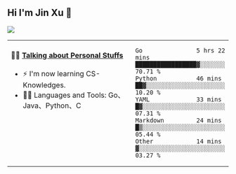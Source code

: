 
## Hi I'm Jin Xu 👋
![](https://komarev.com/ghpvc/?username=jiayouxujin&color=brightgreen&label=PROFILE+VIEWS)



<table align="center">
<tr>
<td valign="top" width="60%">

#### 🏋️‍♀️ <a href="https://github.com/jiayouxujin" target="_blank">Talking about Personal Stuffs</a>
<!-- recent_releases starts -->

- ⚡  I'm now learning CS-Knowledges.  
- 🏊‍♂️ Languages and Tools: Go、Java、Python、C
<!-- recent_releases ends -->
</td>
<td>
 
<!--START_SECTION:waka-->

```text
Go               5 hrs 22 mins   █████████████████▓░░░░░░░   70.71 %
Python           46 mins         ██▓░░░░░░░░░░░░░░░░░░░░░░   10.20 %
YAML             33 mins         █▓░░░░░░░░░░░░░░░░░░░░░░░   07.31 %
Markdown         24 mins         █▒░░░░░░░░░░░░░░░░░░░░░░░   05.44 %
Other            14 mins         ▓░░░░░░░░░░░░░░░░░░░░░░░░   03.27 %
```

<!--END_SECTION:waka-->
 
</td>
</tr>
</table>





